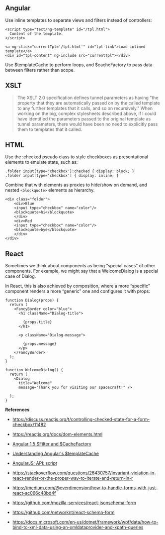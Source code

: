 ## Angular

Use inline templates to separate views and filters instead of controllers:

    <script type="text/ng-template" id="/tpl.html">
      Content of the template.
    </script>

    <a ng-click="currentTpl='/tpl.html'" id="tpl-link">Load inlined template</a>
    <div id="tpl-content" ng-include src="currentTpl"></div>

Use $templateCache to perform loops, and $cacheFactory to pass data between filters rather than scope.

## XSLT

>The XSLT 2.0 specification defines tunnel parameters as having "the property that they are automatically passed on by the called template to any further templates that it calls, and so on recursively." When working on the big, complex stylesheets described above, if I could have identified the parameters passed to the original template as tunnel parameters, there would have been no need to explicitly pass them to templates that it called.

## HTML 

Use the :checked pseudo class to style checkboxes as presentational elements to emulate state, such as:

    .folder input[type='checkbox']:checked { display: block; }
    .folder input[type='checkbox'] { display: inline; }

Combine that with <label> elements as proxies to hide/show on demand, and nested `<blockquote>` elements as hierarchy.

    <div class="folder">
        <div>Blue
        <input type="checkbox" name="color"/>
        <blockquote>hi</blockquote>
        </div>
        <div>Red
        <input type="checkbox" name="color"/>
        <blockquote>bye</blockquote>
        </div>
    </div>

## React

Sometimes we think about components as being “special cases” of other components. For example, we might say that a WelcomeDialog is a special case of Dialog.

In React, this is also achieved by composition, where a more “specific” component renders a more “generic” one and configures it with props:

    function Dialog(props) {
      return (
        <FancyBorder color="blue">
          <h1 className="Dialog-title">
        
            {props.title}
          </h1>
      
          <p className="Dialog-message">
        
            {props.message}
          </p>
        </FancyBorder>
      );
    }

    function WelcomeDialog() {
      return (
        <Dialog
          title="Welcome"
          message="Thank you for visiting our spacecraft!" />

      );
    }

**References**

* https://discuss.reactjs.org/t/controlling-checked-state-for-a-form-checkbox/11482

* https://reactjs.org/docs/dom-elements.html

* [Angular 1.5 $Filter and $CacheFactory](https://www.youtube.com/watch?v=YMReoK4h1qA)

* [Understanding Angular's $templateCache](https://thinkster.io/templatecache-tutorial)

* [AngularJS: API: script](https://docs.angularjs.org/api/ng/directive/script)							

* https://stackoverflow.com/questions/26430757/invariant-violation-in-react-render-or-the-proper-way-to-iterate-and-return-in-r

* https://medium.com/@everdimension/how-to-handle-forms-with-just-react-ac066c48bd4f

* https://github.com/mozilla-services/react-jsonschema-form

* https://github.com/networknt/react-schema-form

* https://docs.microsoft.com/en-us/dotnet/framework/wpf/data/how-to-bind-to-xml-data-using-an-xmldataprovider-and-xpath-queries